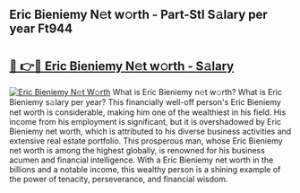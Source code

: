 ## Eric Bieniemy N𝚎t w𝚘rth - Part-StI S𝚊lary per year Ft944

# <h2><a href="http://gc01jr2.nevu.top/?p=Eric+Bieniemy">🔗 👉🔴 Eric Bieniemy N𝚎t w𝚘rth - S𝚊lary</a></h2>

[![Eric Bieniemy N𝚎t W𝚘rth](https://i.imgur.com/Oavwk0R.jpeg)](http://gc01jr2.nevu.top/?p=Eric+Bieniemy)
What is Eric Bieniemy n𝚎t w𝚘rth? What is Eric Bieniemy s𝚊lary per year?
This financially well-off person's Eric Bieniemy net worth is considerable, making him one of the wealthiest in his field. His income from his employment is significant, but it is overshadowed by Eric Bieniemy net worth, which is attributed to his diverse business activities and extensive real estate portfolio. This prosperous man, whose Eric Bieniemy net worth is among the highest globally, is renowned for his business acumen and financial intelligence. With a Eric Bieniemy net worth in the billions and a notable income, this wealthy person is a shining example of the power of tenacity, perseverance, and financial wisdom.
